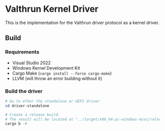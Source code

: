 # Valthrun Kernel Driver

This is the implementation for the Valthrun driver protocol as a kernel driver.

## Build

### Requirements

- Visual Studio 2022
- Windows Kernel Development Kit
- Cargo Make (`cargo install --force cargo-make`)
- LLVM (will throw an error building without it)

### Build the driver

```ps1
# Go to ether the standalone or UEFI driver
cd driver-standalone

# Create a release build.
# The result will be located at "../target/x86_64-pc-windows-msvc/release/valthrun-driver.sys"
cargo b -r

```

